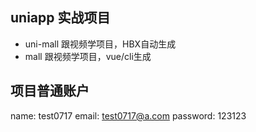 ## uniapp 实战项目
- uni-mall 跟视频学项目，HBX自动生成
- mall 跟视频学项目，vue/cli生成

## 项目普通账户
name: test0717
email: test0717@a.com
password: 123123













